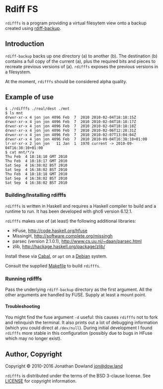 # Rdiff FS

`rdifffs` is a program providing a virtual filesytem view onto a backup
created using [rdiff-backup](http://www.nongnu.org/rdiff-backup/).

## Introduction

`rdiff-backup` backs up one directory (a) to another (b). The destination
(b) contains a full copy of the current (a), plus the required bits and
pieces to recreate previous versions of (a). `rdifffs` exposes the previous
versions in a filesystem.

At the moment, `rdifffs` should be considered alpha quality.

## Example of use

    $ ./rdifffs ./real/dest ./mnt
    $ ls mnt
    drwxr-xr-x 4 jon jon 4096 Feb  7  2010 2010-02-04T18:18:15Z
    drwxr-xr-x 4 jon jon 4096 Feb  7  2010 2010-02-04T18:18:17Z
    drwxr-xr-x 4 jon jon 4096 Feb  7  2010 2010-02-04T18:18:18Z
    drwxr-xr-x 4 jon jon 4096 Feb  7  2010 2010-02-06T12:28:31Z
    drwxr-xr-x 4 jon jon 4096 Feb  7  2010 2010-02-07T13:04:04Z
    drwxr-xr-x 4 jon jon 4096 Feb  7  2010 2010-09-04T16:38:10+01:00
    lr-xr-xr-x 2 jon jon   11 Jan  1  1970 current -> 2010-09-04T16:38:10+01:00
    $ cat mnt/*/a
    Thu Feb  4 18:18:10 GMT 2010
    Thu Feb  4 18:18:17 GMT 2010
    Sat Sep  4 16:38:02 BST 2010
    Sat Sep  4 16:38:02 BST 2010
    Thu Feb  4 18:18:18 GMT 2010
    Sat Sep  4 16:38:02 BST 2010
    Sat Sep  4 16:38:02 BST 2010

### Building/Installing rdifffs

`rdifffs` is written in Haskell and requires a Haskell compiler to build
and a runtime to run. It has been developed with ghc6 version 6.12.1.

`rdifffs` makes use of (at least) the following additional libraries:

 * HFuse, <http://code.haskell.org/hfuse>
 * MissingH, <http://software.complete.org/missingh>
 * parsec (version 2.1.0.1), <http://www.cs.uu.nl/~daan/parsec.html>
 * zlib, <http://hackage.haskell.org/package/zlib/>

Install these via [Cabal](https://wiki.haskell.org/Cabal-Install),
or `apt` on a [Debian](http://debian.org) system.

Consult the supplied [Makefile](Makefile) to build `rdifffs`.

### Running rdifffs

Pass the underlying `rdiff-backup` directory as the first argument. All
the other arguments are handled by FUSE. Supply at least a mount point.

#### Troubleshooting

You might find the fuse argument `-d` useful: this causes `rdifffs` not to
fork and relinquish the terminal. It also prints out a lot of debugging
information (which you could direct at `/dev/null`). During initial development
I found `rdifffs` more stable in this configuration (possibly due to bugs in
HFuse which may no longer exist).

## Author, Copyright

Copyright © 2010-2016 Jonathan Dowland <jon@dow.land>

`rdifffs` is distributed under the terms of the BSD 3-clause license.
See [LICENSE](LICENSE) for copyright information.
